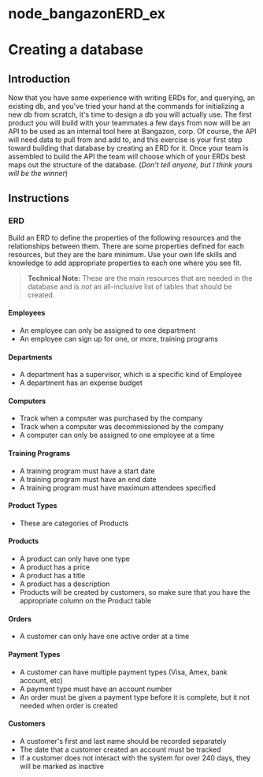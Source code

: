 # node_bangazonERD_ex

# Creating a database

## Introduction
Now that you have some experience with writing ERDs for, and querying, an existing db, and you've tried your hand at the commands for initializing a new db from scratch, it's time to design a db you will actually use. The first product you will build with your teammates a few days from now will be an API to be used as an internal tool here at Bangazon, corp. Of course, the API will need data to pull from and add to, and this exercise is your first step toward building that database by creating an ERD for it. Once your team is assembled to build the API the team will choose which of your ERDs best maps out the structure of the database. (_Don't tell anyone, but I think yours will be the winner_)

## Instructions
### ERD

Build an ERD to define the properties of the following resources and the relationships between them. There are some properties defined for each resources, but they are the bare minimum. Use your own life skills and knowledge to add appropriate properties to each one where you see fit.

> **Technical Note:** These are the main resources that are needed in the database and is *not* an all-inclusive list of tables that should be created.

#### Employees
* An employee can only be assigned to one department
* An employee can sign up for one, or more, training programs

#### Departments
* A department has a supervisor, which is a specific kind of Employee
* A department has an expense budget

#### Computers
* Track when a computer was purchased by the company
* Track when a computer was decommissioned by the company
* A computer can only be assigned to one employee at a time

#### Training Programs
* A training program must have a start date
* A training program must have an end date
* A training program must have maximum attendees specified

#### Product Types
* These are categories of Products

#### Products
* A product can only have one type
* A product has a price
* A product has a title
* A product has a description
* Products will be created by customers, so make sure that you have the appropriate column on the Product table

#### Orders
* A customer can only have one active order at a time

#### Payment Types
* A customer can have multiple payment types (Visa, Amex, bank account, etc)
* A payment type must have an account number
* An order must be given a payment type before it is complete, but it not needed when order is created

#### Customers
* A customer's first and last name should be recorded separately
* The date that a customer created an account must be tracked
* If a customer does not interact with the system for over 240 days, they will be marked as inactive
